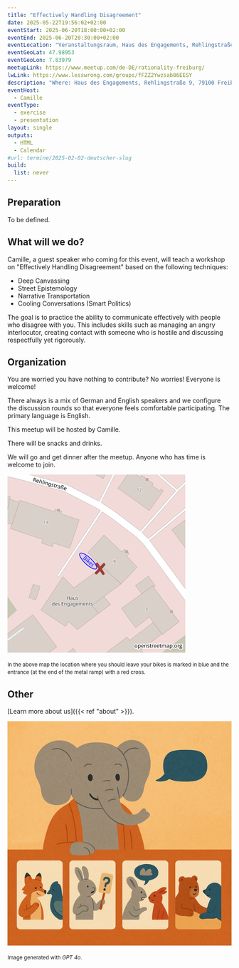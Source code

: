 ```yaml
---
title: "Effectively Handling Disagreement"
date: 2025-05-22T19:56:02+02:00
eventStart: 2025-06-20T18:00:00+02:00
eventEnd: 2025-06-20T20:30:00+02:00
eventLocation: "Veranstaltungsraum, Haus des Engagements, Rehlingstraße 9, 79100 Freiburg"
eventGeoLat: 47.98953
eventGeoLon: 7.83979
meetupLink: https://www.meetup.com/de-DE/rationality-freiburg/
lwLink: https://www.lesswrong.com/groups/fFZZ2Ywzsab86EESY
description: "Where: Haus des Engagements, Rehlingstraße 9, 79100 Freiburg. When: Friday, June 20th 2025 at 18:00 hours CEST."
eventHost:
  - Camille
eventType:
  - exercise
  - presentation
layout: single
outputs:
  - HTML
  - Calendar
#url: termine/2025-02-02-deutscher-slug
build:
  list: never
---
```



## Preparation

To be defined.


## What will we do?

Camille, a guest speaker who coming for this event, will teach a workshop on
"Effectively Handling Disagreement" based on the following techniques:

* Deep Canvassing
* Street Epistemology
* Narrative Transportation
* Cooling Conversations (Smart Politics)

The goal is to practice the ability to communicate effectively with people who
disagree with you. This includes skills such as managing an angry interlocutor,
creating contact with someone who is hostile and discussing respectfully yet
rigorously.


## Organization

You are worried you have nothing to contribute? No worries! Everyone is
welcome!

There always is a mix of German and English speakers and we configure the
discussion rounds so that everyone feels comfortable participating. The primary
language is English.

This meetup will be hosted by Camille.

There will be snacks and drinks.

We will go and get dinner after the meetup. Anyone who has time is welcome to
join.

![Location (Veranstaltungsraum, Haus des Engagements)](/images/hde-new-building-2.png)

<small>In the above map the location where you should leave your bikes is marked
in blue and the entrance (at the end of the metal ramp) with a red cross.</small>


## Other

[Learn more about us]({{< ref "about" >}}).

![Playful image of a few animals handling disagreement](cover.png "Playful image of a few animals handling disagreement")

<small>Image generated with _GPT 4o_.</small>
